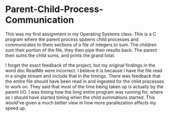 # Parent-Child-Process-Communication
This was my first assignment in my Operating Systems class. This is a C program where the parent process spawns child processes and communicates to them sections of a file of integers to sum. The children sum their portion of the file, they then pipe their results back. The parent then sums the child sums, and prints the grand total.


I forget the exact feedback of the project, but my original findings in the word doc ReadMe were incorrect. I believe it is because I have the file read in a single stream and include that in the timings. There was feedback that the entire file should have been read in and ingested for the child processes to work on. They said that most of the time being taken up is actually by the parent I/O. I was timing how the long entire program was running for, where as I should have started timing when the child summations started. This would've given a much better view in how more parallezation affects my speed up.
